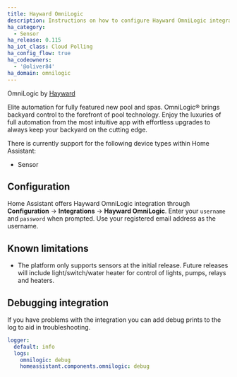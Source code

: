 ```yaml
---
title: Hayward OmniLogic
description: Instructions on how to configure Hayward OmniLogic integration.
ha_category:
  - Sensor
ha_release: 0.115
ha_iot_class: Cloud Polling
ha_config_flow: true
ha_codeowners:
  - '@oliver84'
ha_domain: omnilogic
---
```


OmniLogic by [Hayward](https://www.hayward-pool.com/shop/en/pools/omnilogic-i-auomni--1) 

Elite automation for fully featured new pool and spas. OmniLogic® brings backyard control to the forefront of pool technology. Enjoy the luxuries of full automation from the most intuitive app with effortless upgrades to always keep your backyard on the cutting edge.

There is currently support for the following device types within Home Assistant:

- Sensor

## Configuration

Home Assistant offers Hayward OmniLogic integration through **Configuration** -> **Integrations** -> **Hayward OmniLogic**. Enter your `username` and `password` when prompted. Use your registered email address as the username.

## Known limitations

- The platform only supports sensors at the initial release. Future releases will include light/switch/water heater for control of lights, pumps, relays and heaters.

## Debugging integration

If you have problems with the integration you can add debug prints to the log to aid in troubleshooting.

```yaml
logger:
  default: info
  logs:
    omnilogic: debug
    homeassistant.components.omnilogic: debug